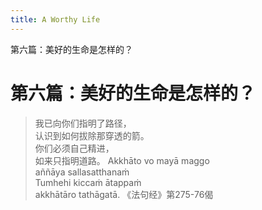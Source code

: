 ```yaml
---
title: A Worthy Life
---
```


第六篇：美好的生命是怎样的？

# 第六篇：美好的生命是怎样的？

> 我已向你们指明了路径，<br> 认识到如何拔除那穿透的箭。<br> 你们必须自己精进，<br> 如来只指明道路。 Akkhāto vo mayā maggo<br> aññāya sallasatthanaṁ<br> Tumhehi kiccaṁ ātappaṁ<br> akkhātāro tathāgatā. 《法句经》第275-76偈